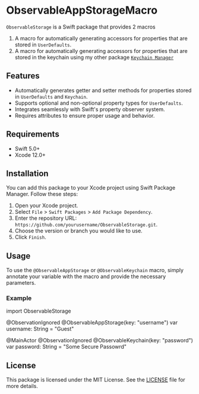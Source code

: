 # ObservableAppStorageMacro

`ObservableStorage` is a Swift package that provides 2 macros
1. A macro for automatically generating accessors for properties that are stored in `UserDefaults`.
2. A macro for automatically generating accessors for properties that are stored in the keychain using my other package [`Keychain Manager`](https://github.com/jmccloud827/KeychainManager)

## Features

- Automatically generates getter and setter methods for properties stored in `UserDefaults` and `Keychain`.
- Supports optional and non-optional property types for `UserDefaults`.
- Integrates seamlessly with Swift's property observer system.
- Requires attributes to ensure proper usage and behavior.

## Requirements

- Swift 5.0+
- Xcode 12.0+

## Installation

You can add this package to your Xcode project using Swift Package Manager. Follow these steps:

1. Open your Xcode project.
2. Select `File` > `Swift Packages` > `Add Package Dependency`.
3. Enter the repository URL: `https://github.com/yourusername/ObservableStorage.git`.
4. Choose the version or branch you would like to use.
5. Click `Finish`.

## Usage

To use the `@ObservableAppStorage` or `@ObservableKeychain` macro, simply annotate your variable with the macro and provide the necessary parameters.

### Example
import ObservableStorage

@ObservationIgnored
@ObservableAppStorage(key: "username")
var username: String = "Guest"

@MainActor
@ObservationIgnored
@ObservableKeychain(key: "password")
var password: String = "Some Secure Passowrd"

## License

This package is licensed under the MIT License. See the [LICENSE](LICENSE) file for more details.
